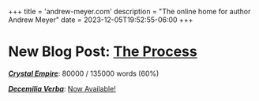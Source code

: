 +++
title = 'andrew-meyer.com'
description = "The online home for author Andrew Meyer"
date = 2023-12-05T19:52:55-06:00
+++
# New Blog Post: [The Process](/posts/2024-the-process/)

***[Crystal Empire](/works/crystal-empire/)***: 80000 / 135000 words (60%)

***[Decemilia Verba](/works/decemilia/)***: [Now Available!](https://www.amazon.com/Decemilia-Verba-Andrew-Meyer-ebook/dp/B0CQYWH1N9/)